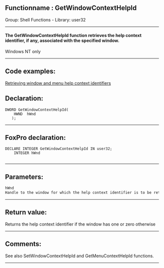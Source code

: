 <link rel="stylesheet" type="text/css" href="../../css/win32api.css">  
<link rel="stylesheet" href="https://cdnjs.cloudflare.com/ajax/libs/font-awesome/4.7.0/css/font-awesome.min.css">

## Functionname : GetWindowContextHelpId
Group: Shell Functions - Library: user32    
***  


#### The GetWindowContextHelpId function retrieves the help context identifier, if any, associated with the specified window.

Windows NT only
***  


## Code examples:
[Retrieving window and menu help context identifiers](../../samples/sample_025.md)  

## Declaration:
```foxpro  
DWORD GetWindowContextHelpId(
    HWND  hWnd	
   );  
```  
***  


## FoxPro declaration:
```foxpro  
DECLARE INTEGER GetWindowContextHelpId IN user32;
	INTEGER hWnd
  
```  
***  


## Parameters:
```txt  
hWnd
Handle to the window for which the help context identifier is to be retrieved  
```  
***  


## Return value:
Returns the help context identifier if the window has one or zero otherwise  
***  


## Comments:
See also SetWindowContextHelpId and GetMenuContextHelpId functions.  
  
***  

